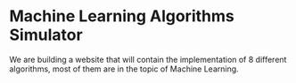 # Machine Learning Algorithms Simulator
We are building a website that will contain the implementation of 8 different algorithms, most of them are in the topic of Machine Learning.
